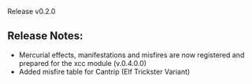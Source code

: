 Release v0.2.0

## Release Notes:
* Mercurial effects, manifestations and misfires are now registered and prepared for the xcc module (v.0.4.0.0)
* Added misfire table for Cantrip (Elf Trickster Variant)
